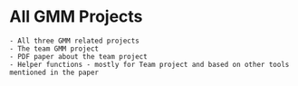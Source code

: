 # All GMM Projects

    - All three GMM related projects
    - The team GMM project
    - PDF paper about the team project
    - Helper functions - mostly for Team project and based on other tools mentioned in the paper
